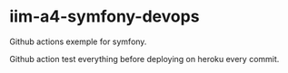 # iim-a4-symfony-devops

Github actions exemple for symfony. 

Github action test everything before deploying on heroku every commit. 
